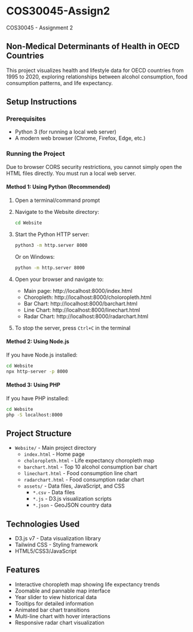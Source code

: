 # COS30045-Assign2
COS30045 - Assignment 2

## Non-Medical Determinants of Health in OECD Countries

This project visualizes health and lifestyle data for OECD countries from 1995 to 2020, exploring relationships between alcohol consumption, food consumption patterns, and life expectancy.

## Setup Instructions

### Prerequisites
- Python 3 (for running a local web server)
- A modern web browser (Chrome, Firefox, Edge, etc.)

### Running the Project

Due to browser CORS security restrictions, you cannot simply open the HTML files directly. You must run a local web server.

#### Method 1: Using Python (Recommended)

1. Open a terminal/command prompt
2. Navigate to the Website directory:
   ```bash
   cd Website
   ```
3. Start the Python HTTP server:
   ```bash
   python3 -m http.server 8000
   ```
   Or on Windows:
   ```bash
   python -m http.server 8000
   ```
4. Open your browser and navigate to:
   - Main page: http://localhost:8000/index.html
   - Choropleth: http://localhost:8000/choloropleth.html
   - Bar Chart: http://localhost:8000/barchart.html
   - Line Chart: http://localhost:8000/linechart.html
   - Radar Chart: http://localhost:8000/radarchart.html

5. To stop the server, press `Ctrl+C` in the terminal

#### Method 2: Using Node.js

If you have Node.js installed:
```bash
cd Website
npx http-server -p 8000
```

#### Method 3: Using PHP

If you have PHP installed:
```bash
cd Website
php -S localhost:8000
```

## Project Structure

- `Website/` - Main project directory
  - `index.html` - Home page
  - `choloropleth.html` - Life expectancy choropleth map
  - `barchart.html` - Top 10 alcohol consumption bar chart
  - `linechart.html` - Food consumption line chart
  - `radarchart.html` - Food consumption radar chart
  - `assets/` - Data files, JavaScript, and CSS
    - `*.csv` - Data files
    - `*.js` - D3.js visualization scripts
    - `*.json` - GeoJSON country data

## Technologies Used

- D3.js v7 - Data visualization library
- Tailwind CSS - Styling framework
- HTML5/CSS3/JavaScript

## Features

- Interactive choropleth map showing life expectancy trends
- Zoomable and pannable map interface
- Year slider to view historical data
- Tooltips for detailed information
- Animated bar chart transitions
- Multi-line chart with hover interactions
- Responsive radar chart visualization
